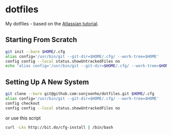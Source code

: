 # dotfiles
My dotfiles - based on the [Atlassian tutorial](https://www.atlassian.com/git/tutorials/dotfiles).

## Starting From Scratch

```bash
git init --bare $HOME/.cfg
alias config='/usr/bin/git --git-dir=$HOME/.cfg/ --work-tree=$HOME'
config config --local status.showUntrackedFiles no
echo "alias config='/usr/bin/git --git-dir=$HOME/.cfg/ --work-tree=$HOME'" >> $HOME/.bashrc
```
## Setting Up A New System

```bash
git clone --bare git@github.com:sonjoonho/dotfiles.git $HOME/.cfg
alias config='/usr/bin/git --git-dir=$HOME/.cfg/ --work-tree=$HOME'
config checkout
config config --local status.showUntrackedFiles no
```

or use this script

```bash
curl -Lks http://bit.do/cfg-install | /bin/bash
```
